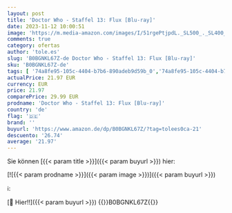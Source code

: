 ```yaml
---
layout: post
title: 'Doctor Who - Staffel 13: Flux [Blu-ray]'
date: 2023-11-12 10:00:51
image: 'https://m.media-amazon.com/images/I/51rgePtjpdL._SL500_._SL400_.jpg'
comments: true
category: ofertas
author: 'tole.es'
slug: 'B0BGNKL67Z-de Doctor Who - Staffel 13: Flux [Blu-ray]'
sku: 'B0BGNKL67Z-de'
tags: [ '74a8fe95-105c-4404-b7b6-890adeb9d59b_0','74a8fe95-105c-4404-b7b6-890adeb9d59b_5401','Arborist Merchandising Root','Blu-Ray','Blu-ray','Custom Stores','DVD & Blu-ray','Doctor Who 60 Jahre Jubiläum: Angebote auf DVD und Blu-ray','Featured Categories','Komödie & Unterhaltung','Science Fiction','Self Service','Serien & TV-Produktionen','Shops','Special Features Stores','🇩🇪', ]
actualPrice: 21.97 EUR
currency: EUR
price: 21.97
comparePrice: 29.99 EUR
prodname: 'Doctor Who - Staffel 13: Flux [Blu-ray]'
country: 'de'
flag: '🇩🇪'
brand: ''
buyurl: 'https://www.amazon.de/dp/B0BGNKL67Z/?tag=tolees0ca-21'
descuento: '26.74'
average: '21.97'
---
```


Sie können [{{< param title >}}]({{< param buyurl >}}) hier:

[![{{< param prodname >}}]({{< param image >}})]({{< param buyurl >}})

ℹ️:


[🛒 Hier!!]({{< param buyurl >}})
{{<world>}}B0BGNKL67Z{{</world>}}

